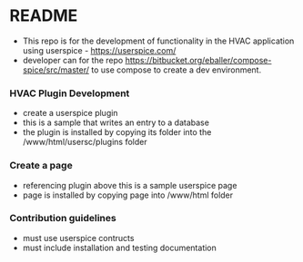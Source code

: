 # README #

* This repo is for the development of functionality in the HVAC application using userspice - https://userspice.com/
* developer can for the repo https://bitbucket.org/eballer/compose-spice/src/master/ to use compose to create a dev environment.

### HVAC Plugin Development ###
* create a userspice plugin
* this is a sample that writes an entry to a database
* the plugin is installed by copying its folder into the /www/html/usersc/plugins folder

### Create a page ###
* referencing plugin above this is a sample userspice page
* page is installed by copying page into /www/html folder

### Contribution guidelines ###

* must use userspice contructs
* must include installation and testing documentation

